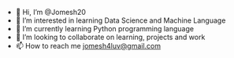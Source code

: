 - 👋 Hi, I’m @Jomesh20
- 👀 I’m interested in learning Data Science and Machine Language
- 🌱 I’m currently learning Python programming language
- 💞️ I’m looking to collaborate on learning, projects and work
- 📫 How to reach me jomesh4luv@gmail.com

<!---
Jomesh20/Jomesh20 is a ✨ special ✨ repository because its `README.md` (this file) appears on your GitHub profile.
You can click the Preview link to take a look at your changes.
--->

